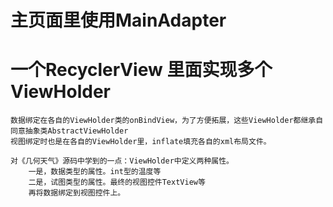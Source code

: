# 主页面里使用MainAdapter
# 一个RecyclerView 里面实现多个ViewHolder
    数据绑定在各自的ViewHolder类的onBindView，为了方便拓展，这些ViewHolder都继承自同意抽象类AbstractViewHolder
    视图绑定时也是在各自的ViewHolder里，inflate填充各自的xml布局文件。

    对《几何天气》源码中学到的一点：ViewHolder中定义两种属性。
        一是，数据类型的属性。int型的温度等
        二是，试图类型的属性。最终的视图控件TextView等
        再将数据绑定到视图控件上。